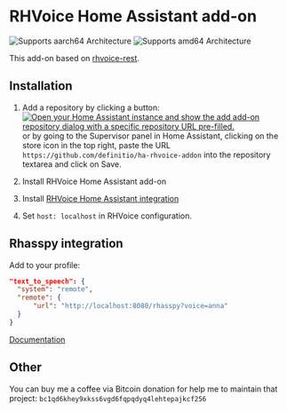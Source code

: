 # RHVoice Home Assistant add-on

![Supports aarch64 Architecture][aarch64-shield]
![Supports amd64 Architecture][amd64-shield]

This add-on based on [rhvoice-rest](https://github.com/Aculeasis/rhvoice-rest).

## Installation

1. Add a repository by clicking a button: [![Open your Home Assistant instance and show the add add-on repository dialog with a specific repository URL pre-filled.](https://my.home-assistant.io/badges/supervisor_add_addon_repository.svg)](https://my.home-assistant.io/redirect/supervisor_add_addon_repository/?repository_url=https%3A%2F%2Fgithub.com%2Fdefinitio%2Fha-rhvoice-addon)
   or by going to the Supervisor panel in Home Assistant, clicking on the store icon in the top right, paste the URL `https://github.com/definitio/ha-rhvoice-addon` into the repository textarea and click on Save.

2. Install RHVoice Home Assistant add-on
3. Install [RHVoice Home Assistant integration](https://github.com/definitio/ha-rhvoice)
4. Set `host: localhost` in RHVoice configuration.

[aarch64-shield]: https://img.shields.io/badge/aarch64-yes-green.svg
[amd64-shield]: https://img.shields.io/badge/amd64-yes-green.svg

## Rhasspy integration

Add to your profile:

```json
"text_to_speech": {
  "system": "remote",
  "remote": {
      "url": "http://localhost:8080/rhasspy?voice=anna"
  }
}
```

[Documentation](https://rhasspy.readthedocs.io/en/latest/text-to-speech/#remote)

## Other

You can buy me a coffee via Bitcoin donation for help me to maintain that project: `bc1qd6khey9xkss6vgd6fqpqdyq4lehtepajkcf256`
